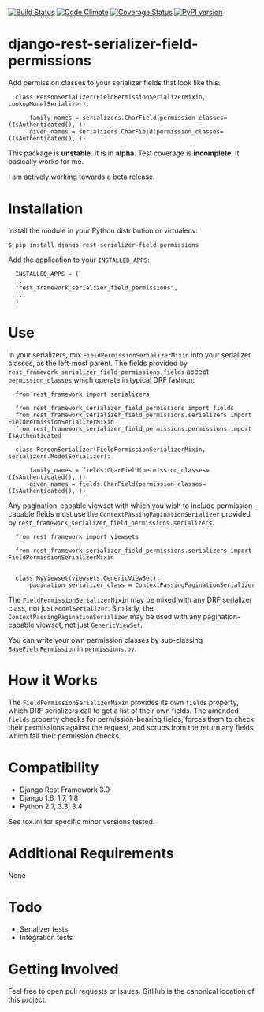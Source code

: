 [![Build Status](https://travis-ci.org/InterSIS/django-rest-serializer-field-permissions.svg?branch=master)](https://travis-ci.org/InterSIS/django-rest-serializer-field-permissions)
[![Code Climate](https://codeclimate.com/github/InterSIS/django-rest-serializer-field-permissions/badges/gpa.svg)](https://codeclimate.com/github/InterSIS/django-rest-serializer-field-permissions)
[![Coverage Status](https://coveralls.io/repos/InterSIS/django-rest-serializer-field-permissions/badge.svg?branch=master&service=github)](https://coveralls.io/github/InterSIS/django-rest-serializer-field-permissions?branch=master)
[![PyPI version](https://badge.fury.io/py/django-rest-serializer-field-permissions.svg)](http://badge.fury.io/py/django-rest-serializer-field-permissions)

django-rest-serializer-field-permissions
=============

Add permission classes to your serializer fields that look like this:

```
  class PersonSerializer(FieldPermissionSerializerMixin, LookupModelSerializer):

      family_names = serializers.CharField(permission_classes=(IsAuthenticated(), ))
      given_names = serializers.CharField(permission_classes=(IsAuthenticated(), ))

```

This package is **unstable**. It is in **alpha**. Test coverage is **incomplete**. It basically works for me.

I am actively working towards a beta release.

Installation
===============

Install the module in your Python distribution or virtualenv:

    $ pip install django-rest-serializer-field-permissions

Add the application to your `INSTALLED_APPS`:

```
  INSTALLED_APPS = (
  ...
  "rest_framework_serializer_field_permissions",
  ...
  )
```

Use
===

In your serializers, mix `FieldPermissionSerializerMixin` into your serializer classes, as the left-most parent. The fields
provided by `rest_framework_serializer_field_permissions.fields` accept `permission_classes` which operate in typical
DRF fashion:
```
  from rest_framework import serializers
  
  from rest_framework_serializer_field_permissions import fields
  from rest_framework_serializer_field_permissions.serializers import FieldPermissionSerializerMixin
  from rest_framework_serializer_field_permissions.permissions import IsAuthenticated

  class PersonSerializer(FieldPermissionSerializerMixin, serializers.ModelSerializer):

      family_names = fields.CharField(permission_classes=(IsAuthenticated(), ))
      given_names = fields.CharField(permission_classes=(IsAuthenticated(), ))

```

Any pagination-capable viewset with which you wish to include permission-capable fields must use the
`ContextPassingPaginationSerializer` provided by `rest_framework_serializer_field_permissions.serializers`.
```
  from rest_framework import viewsets
  
  from rest_framework_serializer_field_permissions.serializers import FieldPermissionSerializerMixin
  

  class MyViewset(viewsets.GenericViewSet):
      pagination_serializer_class = ContextPassingPaginationSerializer
```

The `FieldPermissionSerializerMixin` may be mixed with any DRF serializer class, not just `ModelSerializer`. Similarly,
the `ContextPassingPaginationSerializer` may be used with any pagination-capable viewset, not just `GenericViewSet`.

You can write your own permission classes by sub-classing `BaseFieldPermission` in `permissions.py`.

How it Works
============

The `FieldPermissionSerializerMixin` provides its own `fields` property, which DRF serializers call to get a list
of their own fields. The amended `fields` property checks for permission-bearing fields, forces them to check their
permissions against the request, and scrubs from the return any fields which fail their permission checks.

Compatibility
=============

* Django Rest Framework 3.0
* Django 1.6, 1.7, 1.8
* Python 2.7, 3.3, 3.4

See tox.ini for specific minor versions tested.

Additional Requirements
=======================

None

Todo
====

* Serializer tests
* Integration tests

Getting Involved
================

Feel free to open pull requests or issues. GitHub is the canonical location of this project.

